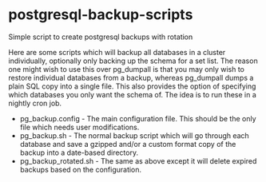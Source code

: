 # postgresql-backup-scripts
Simple script to create postgresql backups with rotation

Here are some scripts which will backup all databases in a cluster individually, optionally only backing up the schema for a set list. The reason one might wish to use this over pg_dumpall is that you may only wish to restore individual databases from a backup, whereas pg_dumpall dumps a plain SQL copy into a single file. This also provides the option of specifying which databases you only want the schema of. The idea is to run these in a nightly cron job.

* pg_backup.config - The main configuration file. This should be the only file which needs user modifications.
* pg_backup.sh - The normal backup script which will go through each database and save a gzipped and/or a custom format copy of the backup into a date-based directory.
* pg_backup_rotated.sh - The same as above except it will delete expired backups based on the configuration.
